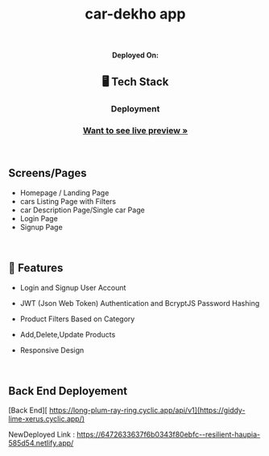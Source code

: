 

 <h1  align="center">car-dekho app</h1>


<h4 align="center"car-dekho app is one of the top rated car apps in India for new and used car research. Today, finding a suitable car for your needs can be exhausting with a multitude of options available.</h4>


<br/>

<h4 align="center">Deployed On:</h4>



 <h2 align="center">🖥️ Tech Stack</h2>







 
<h3 align="center">Deployment</h3> 
<h3 align="center"><a href="https://6472633637f6b0343f80ebfc--resilient-haupia-585d54.netlify.app/"><strong>Want to see live preview »</strong></a></h3>
<br />

## Screens/Pages
- Homepage / Landing Page
- cars Listing Page with Filters
- car Description Page/Single car Page
- Login Page
- Signup Page



<br />


## 🚀 Features
- Login and Signup User Account
- JWT (Json Web Token) Authentication and BcryptJS Password Hashing 
- Product Filters Based on Category 


- Add,Delete,Update Products
- Responsive Design

<br />





## Back End Deployement
[Back End][ https://long-plum-ray-ring.cyclic.app/api/v1](https://giddy-lime-xerus.cyclic.app/)



NewDeployed Link : https://6472633637f6b0343f80ebfc--resilient-haupia-585d54.netlify.app/




